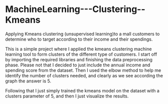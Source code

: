 # MachineLearning---Clustering--Kmeans
Applying Kmeans clustering (unsupervised learning)to a mall customers to determine who to target according to their income and their spendings.

This is a simple project where I applied the kmeans clustering machine learning tool to form clusters of the different type of customers.
I start off by importing the required libraries and finishing the data preprocessing phase. Please not that I decided to just include the annual income and spending score from the dataset. Then I used the elbow method to help me identify the number of clusters needed, and clearly as we see according the graph the answer is 5.

Following that I just simply trained the kmeans model on the dataset with a clusters parameter of 5, and then I just visualize the results.
